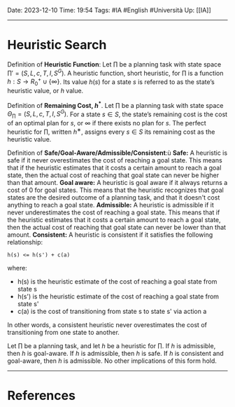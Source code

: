 Date: 2023-12-10
Time: 19:54
Tags: #IA #English #Università 
Up: [[IA]]

---
# Heuristic Search

Definition of **Heuristic Function**:
Let $\prod$ be a planning task with state space $\prod' = (S, L, c, T, I, S^G)$. A heuristic function, short heuristic, for $\prod$ is a function $h : S \rightarrow R^+_0 \cup \{\infty\}$. Its value $h(s)$ for a state $s$ is referred to as the state’s heuristic value, or $h$ value.

Definition of **Remaining Cost, $h^*$**. Let $\prod$ be a planning task with state space $\Theta_\prod = (S, L, c, T, I, S^G)$. For a state $s \in S$, the state’s remaining cost is the cost of an optimal plan for $s$, or $\infty$ if there exists no plan for $s$. The perfect heuristic for $\prod$, written $h^∗$, assigns every $s \in S$ its remaining cost as the heuristic value.

Definition of **Safe/Goal-Aware/Admissible/Consistent**:ù
**Safe:** A heuristic is safe if it never overestimates the cost of reaching a goal state. This means that if the heuristic estimates that it costs a certain amount to reach a goal state, then the actual cost of reaching that goal state can never be higher than that amount.
**Goal aware:** A heuristic is goal aware if it always returns a cost of 0 for goal states. This means that the heuristic recognizes that goal states are the desired outcome of a planning task, and that it doesn't cost anything to reach a goal state.
**Admissible:** A heuristic is admissible if it never underestimates the cost of reaching a goal state. This means that if the heuristic estimates that it costs a certain amount to reach a goal state, then the actual cost of reaching that goal state can never be lower than that amount.
**Consistent:** A heuristic is consistent if it satisfies the following relationship:

```
h(s) <= h(s') + c(a)
```

where:

- h(s) is the heuristic estimate of the cost of reaching a goal state from state s
- h(s') is the heuristic estimate of the cost of reaching a goal state from state s'
- c(a) is the cost of transitioning from state s to state s' via action a

In other words, a consistent heuristic never overestimates the cost of transitioning from one state to another.

Let $\prod$ be a planning task, and let $h$ be a heuristic for $\prod$. If $h$ is admissible, then $h$ is goal-aware. If $h$ is admissible, then $h$ is safe. If $h$ is consistent and goal-aware, then $h$ is admissible. No other implications of this form hold.


---
# References
